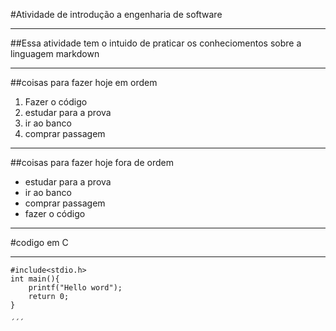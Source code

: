 #Atividade de introdução a engenharia de software

----

##Essa atividade tem o intuido de praticar os conheciomentos sobre a linguagem markdown

----

##coisas para fazer hoje em ordem 

1. Fazer o código
2. estudar para a prova
3. ir ao banco
4. comprar passagem 

----

##coisas para fazer hoje fora de ordem 

- estudar para a prova 
- ir ao banco 
- comprar passagem 
- fazer o código 

----

#codigo em C

----

```
#include<stdio.h>
int main(){
    printf("Hello word");
    return 0;
}

´´´